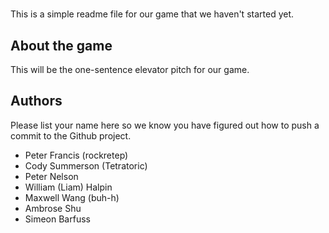 # <Game Name>

This is a simple readme file for our game that we haven't started yet.

## About the game

This will be the one-sentence elevator pitch for our game.

## Authors

Please list your name here so we know you have figured out how to push a
commit to the Github project.

- Peter Francis (rockretep)
- Cody Summerson (Tetratoric)
- Peter Nelson
- William (Liam) Halpin
- Maxwell Wang (buh-h)
- Ambrose Shu
- Simeon Barfuss
